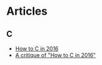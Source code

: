 # Articles

## C

* [How to C in 2016](https://matt.sh/howto-c)
* [A critique of "How to C in 2016"](https://github.com/Keith-S-Thompson/how-to-c-response)
